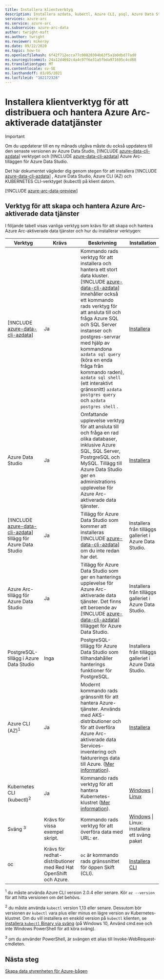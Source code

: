 ```yaml
---
title: Installera klientverktyg
description: Installera azdata, kubectl, Azure CLI, psql, Azure Data Studio (Insiders) och Arc-tillägget för Azure Data Studio
services: azure-arc
ms.service: azure-arc
ms.subservice: azure-arc-data
author: twright-msft
ms.author: twright
ms.reviewer: mikeray
ms.date: 09/22/2020
ms.topic: how-to
ms.openlocfilehash: 6f42f712ecca77c00020304b63f5a1b0dbd77ad0
ms.sourcegitcommit: 24a12d4692c4a4c97f6e31a5fbda971695c4cd68
ms.translationtype: MT
ms.contentlocale: sv-SE
ms.lasthandoff: 03/05/2021
ms.locfileid: "102172328"
---
```

# <a name="install-client-tools-for-deploying-and-managing-azure-arc-enabled-data-services"></a>Installera klientverktyg för att distribuera och hantera Azure Arc-aktiverade datatjänster

> [!IMPORTANT]
> Om du uppdaterar till en ny månads utgåva måste du också uppdatera till den senaste versionen av Azure Data Studio, [!INCLUDE [azure-data-cli-azdata](../../../includes/azure-data-cli-azdata.md)] verktyget och [!INCLUDE [azure-data-cli-azdata](../../../includes/azure-data-cli-azdata.md)] Azure Arc-tilläggen för Azure Data Studio.

Det här dokumentet vägleder dig genom stegen för att installera [!INCLUDE [azure-data-cli-azdata](../../../includes/azure-data-cli-azdata.md)] , Azure Data Studio, Azure CLI (AZ) och KUBERNETES CLI-verktyget (kubectl) på klient datorn.

[!INCLUDE [azure-arc-data-preview](../../../includes/azure-arc-data-preview.md)]

## <a name="tools-for-creating-and-managing-azure-arc-enabled-data-services"></a>Verktyg för att skapa och hantera Azure Arc-aktiverade data tjänster 

I följande tabell visas vanliga verktyg som krävs för att skapa och hantera Azure Arc-aktiverade data tjänster och hur du installerar verktygen:

| Verktyg | Krävs | Beskrivning | Installation |
|---|---|---|---|
| [!INCLUDE [azure-data-cli-azdata](../../../includes/azure-data-cli-azdata.md)] | Ja | Kommando rads verktyg för att installera och hantera ett stort data kluster. [!INCLUDE [azure-data-cli-azdata](../../../includes/azure-data-cli-azdata.md)] innehåller också ett kommando rads verktyg för att ansluta till och fråga Azure SQL och SQL Server instanser och postgres-servrar med hjälp av kommandona `azdata sql query` (köra en enda fråga från kommando raden), `azdata sql shell` (ett interaktivt gränssnitt) `azdata postgres query` och `azdata postgres shell` . | [Installera](/sql/azdata/install/deploy-install-azdata?toc=/azure/azure-arc/data/toc.json&bc=/azure/azure-arc/data/breadcrumb/toc.json) |
| Azure Data Studio | Ja | Omfattande upplevelse verktyg för att ansluta till och fråga en rad olika databaser, inklusive Azure SQL, SQL Server, PostrgreSQL och MySQL. Tillägg till Azure Data Studio ger en administrations upplevelse för Azure Arc-aktiverade data tjänster. | [Installera](/sql/azure-data-studio/download-azure-data-studio) |
| [!INCLUDE [azure-data-cli-azdata](../../../includes/azure-data-cli-azdata.md)] tillägg för Azure Data Studio | Ja | Tillägg för Azure Data Studio som kommer att installeras [!INCLUDE [azure-data-cli-azdata](../../../includes/azure-data-cli-azdata.md)] om du inte redan har det.| Installera från tilläggs galleriet i Azure Data Studio.|
| Azure Arc-tillägg för Azure Data Studio | Ja | Tillägg för Azure Data Studio som ger en hanterings upplevelse för Azure Arc-aktiverade data tjänster. Det finns ett beroende av [!INCLUDE [azure-data-cli-azdata](../../../includes/azure-data-cli-azdata.md)] tillägget för Azure Data Studio. | Installera från tilläggs galleriet i Azure Data Studio.|
| PostgreSQL-tillägg i Azure Data Studio | Inga | PostgreSQL-tillägg för Azure Data Studio som tillhandahåller hanterings funktioner för PostgreSQL. | <!--{need link} [Install](../azure-data-studio/data-virtualization-extension.md) --> Installera från tilläggs galleriet i Azure Data Studio.|
| Azure CLI (AZ)<sup>1</sup> | Ja | Modernt kommando rads gränssnitt för att hantera Azure-tjänster. Används med AKS-distributioner och för att överföra Azure Arc-aktiverade data Services-inventering och fakturerings data till Azure. ([Mer information](/cli/azure/)). | [Installera](/cli/azure/install-azure-cli) |
| Kubernetes CLI (kubectl)<sup>2</sup> | Ja | Kommando rads verktyg för att hantera Kubernetes-klustret ([Mer information](https://kubernetes.io/docs/tasks/tools/install-kubectl/)). | [Windows](https://kubernetes.io/docs/tasks/tools/install-kubectl/#install-with-powershell-from-psgallery) \| [Linux](https://kubernetes.io/docs/tasks/tools/install-kubectl/#install-using-native-package-management) |
| Sväng <sup>3</sup> | Krävs för vissa exempel skript. | Kommando rads verktyg för att överföra data med URL: er. | [Windows](https://curl.haxx.se/windows/) \| Linux: installera ett sväng paket |
| oc | Krävs för redhat-distributioner med Red Hat OpenShift och Azure. |`oc` är kommando rads gränssnittet för öppen Skift (CLI). | [Installera CLI](https://docs.openshift.com/container-platform/4.4/cli_reference/openshift_cli/getting-started-cli.html#installing-the-cli)



<sup>1</sup> du måste använda Azure CLI version 2.0.4 eller senare. Kör `az --version` för att hitta versionen om det behövs.

<sup>2</sup> du måste använda `kubectl` version 1,13 eller senare. Dessutom bör versionen av `kubectl` vara plus eller minus en lägre version av Kubernetes-klustret. Om du vill installera en enskild version på `kubectl` klienten, se [installera `kubectl` Binary via sväng](https://kubernetes.io/docs/tasks/tools/install-kubectl/#install-kubectl-binary-using-curl) (på Windows 10, Använd cmd.exe och inte Windows PowerShell för att köra sväng).

<sup>3</sup> om du använder PowerShell, är svängen ett alias till Invoke-WebRequest-cmdleten.

## <a name="next-steps"></a>Nästa steg

[Skapa data styrenheten för Azure-bågen](create-data-controller.md)